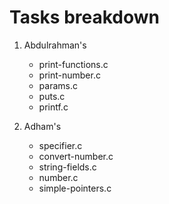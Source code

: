 # Tasks breakdown
1. Abdulrahman's
	- print-functions.c
	- print-number.c
	- params.c
	- puts.c
	- printf.c

2. Adham's
	- specifier.c
	- convert-number.c
	- string-fields.c
	- number.c
	- simple-pointers.c
